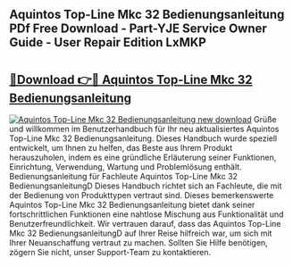 ## Aquintos Top-Line Mkc 32 Bedienungsanleitung PDf Free Download - Part-YJE Service Owner Guide - User Repair Edition LxMKP

# <h2><a href="http://df5w817.blite.top/?on=Aquintos+Top-Line+Mkc+32+Bedienungsanleitung">🔗Download 👉🔴 Aquintos Top-Line Mkc 32 Bedienungsanleitung</a></h2>

[![Aquintos Top-Line Mkc 32 Bedienungsanleitung new download](https://i.imgur.com/lujVjoI.png)](http://df5w817.blite.top/?on=Aquintos+Top-Line+Mkc+32+Bedienungsanleitung)
Grüße und willkommen im Benutzerhandbuch für Ihr neu aktualisiertes Aquintos Top-Line Mkc 32 Bedienungsanleitung. Dieses Handbuch wurde speziell entwickelt, um Ihnen zu helfen, das Beste aus Ihrem Produkt herauszuholen, indem es eine gründliche Erläuterung seiner Funktionen, Einrichtung, Verwendung, Wartung und Problemlösung enthält. Bedienungsanleitung für Fachleute Aquintos Top-Line Mkc 32 BedienungsanleitungD Dieses Handbuch richtet sich an Fachleute, die mit der Bedienung von Produkttypen vertraut sind. Dieses bemerkenswerte Aquintos Top-Line Mkc 32 Bedienungsanleitung bietet dank seiner fortschrittlichen Funktionen eine nahtlose Mischung aus Funktionalität und Benutzerfreundlichkeit. Wir vertrauen darauf, dass das Aquintos Top-Line Mkc 32 BedienungsanleitungD auf Ihrer Reise hilfreich war, um sich mit Ihrer Neuanschaffung vertraut zu machen. Sollten Sie Hilfe benötigen, zögern Sie nicht, unser Support-Team zu kontaktieren.
